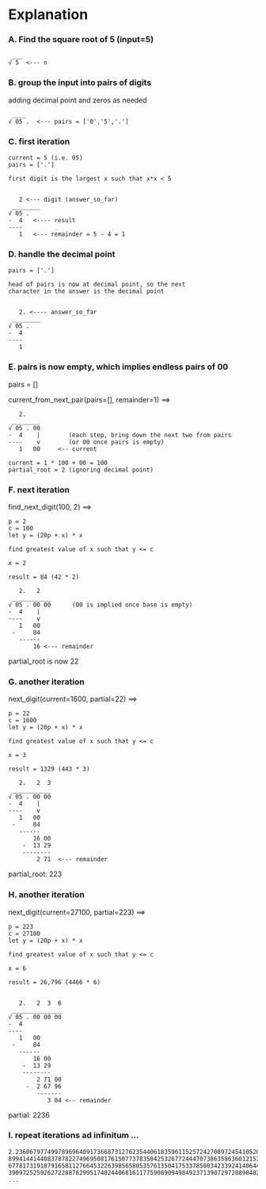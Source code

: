 

Explanation
===========


### A. Find the square root of 5 (input=5)

```
 ___
√ 5  <--- n
```

### B. group the input into pairs of digits

adding decimal point and zeros as needed

```
 ____
√ 05 .  <--- pairs = ['0','5','.']

```

### C. first iteration

```
current = 5 (i.e. 05)
pairs = ['.']

first digit is the largest x such that x*x < 5


   2 <--- digit (answer_so_far)
 ________
√ 05 . 
-  4   <---- result
----    
   1   <--- remainder = 5 - 4 = 1

```

### D. handle the decimal point

```
pairs = ['.'] 

head of pairs is now at decimal point, so the next
character in the answer is the decimal point 


   2. <---- answer_so_far
 ________
√ 05 . 
-  4  
----    
   1 
```

### E. pairs is now empty, which implies endless pairs of 00

pairs = []

current_from_next_pair(pairs=[], remainder=1) ==>

```
   2. 
 ________
√ 05 . 00         
-  4    |        (each step, bring down the next two from pairs
----    v        (or 00 once pairs is empty)
   1   00     <-- current

current = 1 * 100 + 00 = 100
partial_root = 2 (ignoring decimal point)
```

### F. next iteration

find_next_digit(100, 2) ==>

```
p = 2
c = 100
let y = (20p + x) * x

find greatest value of x such that y <= c

x = 2

result = 84 (42 * 2)

   2.   2 
 ___________
√ 05 . 00 00      (00 is implied once base is empty) 
-  4    |
----    v
   1   00  
 -     84
   ------
       16 <--- remainder       
```
partial_root is now 22

### G. another iteration

next_digit(current=1600, partial=22) ==>

```
p = 22
c = 1600
let y = (20p + x) * x

find greatest value of x such that y <= c

x = 3

result = 1329 (443 * 3)

   2.   2  3
 ___________
√ 05 . 00 00      
-  4    |
----    v
   1   00  
 -     84
   ------
       16 00
    -  13 29
    --------
        2 71  <--- remainder
```
partial_root: 223

### H. another iteration

next_digit(current=27100, partial=223) ==>

```
p = 223
c = 27100
let y = (20p + x) * x

find greatest value of x such that y <= c

x = 6

result = 26,796 (4466 * 6)


   2.   2  3  6
 ______________
√ 05 . 00 00 00     
-  4    
----    
   1   00  
 -     84
   ------
       16 00
    -  13 29
    --------
        2 71 00
     -  2 67 96
        -------
           3 04 <-- remainder
```
partial: 2236

### I. repeat iterations ad infinitum ...

```
2.236067977499789696409173668731276235440618359611525724270897245410520925637804
89941441440837878227496950817615077378350425326772444707386358636012153345270886
67781731918791658112766453226398565805357613504175337850034233924140644420864325
39097252592627228876299517402440681611775908909498492371390729728898482 ...
```